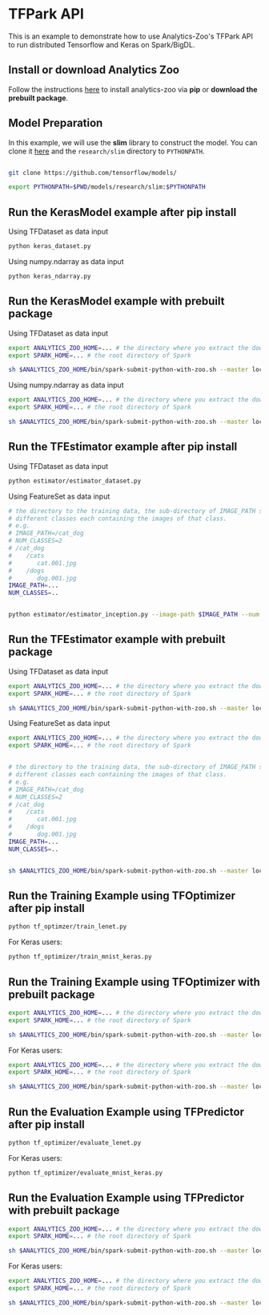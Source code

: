 # TFPark API

This is an example to demonstrate how to use Analytics-Zoo's TFPark API to run distributed
Tensorflow and Keras on Spark/BigDL.

## Install or download Analytics Zoo
Follow the instructions [here](https://analytics-zoo.github.io/master/#PythonUserGuide/install/) to install analytics-zoo via __pip__ or __download the prebuilt package__.

## Model Preparation

In this example, we will use the **slim** library to construct the model. You can
clone it [here](https://github.com/tensorflow/models/tree/master/research/slim) and
the `research/slim` directory to `PYTHONPATH`.

```bash

git clone https://github.com/tensorflow/models/

export PYTHONPATH=$PWD/models/research/slim:$PYTHONPATH
```


## Run the KerasModel example after pip install

Using TFDataset as data input

```bash
python keras_dataset.py
```

Using numpy.ndarray as data input
```bash
python keras_ndarray.py
```

## Run the KerasModel example with prebuilt package

Using TFDataset as data input

```bash
export ANALYTICS_ZOO_HOME=... # the directory where you extract the downloaded Analytics Zoo zip package
export SPARK_HOME=... # the root directory of Spark

sh $ANALYTICS_ZOO_HOME/bin/spark-submit-python-with-zoo.sh --master local[4] keras/keras_dataset.py
```

Using numpy.ndarray as data input
```bash
export ANALYTICS_ZOO_HOME=... # the directory where you extract the downloaded Analytics Zoo zip package
export SPARK_HOME=... # the root directory of Spark

sh $ANALYTICS_ZOO_HOME/bin/spark-submit-python-with-zoo.sh --master local[4] keras/keras_ndarray.py
```

## Run the TFEstimator example after pip install

Using TFDataset as data input
```bash
python estimator/estimator_dataset.py
```

Using FeatureSet as data input

```bash
# the directory to the training data, the sub-directory of IMAGE_PATH should be
# different classes each containing the images of that class.
# e.g.
# IMAGE_PATH=/cat_dog
# NUM_CLASSES=2
# /cat_dog
#    /cats
#       cat.001.jpg
#    /dogs
#       dog.001.jpg
IMAGE_PATH=...
NUM_CLASSES=..


python estimator/estimator_inception.py --image-path $IMAGE_PATH --num-classes $NUM_CLASSES
```

## Run the TFEstimator example with prebuilt package

Using TFDataset as data input
```bash
export ANALYTICS_ZOO_HOME=... # the directory where you extract the downloaded Analytics Zoo zip package
export SPARK_HOME=... # the root directory of Spark

sh $ANALYTICS_ZOO_HOME/bin/spark-submit-python-with-zoo.sh --master local[4] estimator/estimator_dataset.py
```

Using FeatureSet as data input

```bash
export ANALYTICS_ZOO_HOME=... # the directory where you extract the downloaded Analytics Zoo zip package
export SPARK_HOME=... # the root directory of Spark


# the directory to the training data, the sub-directory of IMAGE_PATH should be
# different classes each containing the images of that class.
# e.g.
# IMAGE_PATH=/cat_dog
# NUM_CLASSES=2
# /cat_dog
#    /cats
#       cat.001.jpg
#    /dogs
#       dog.001.jpg
IMAGE_PATH=...
NUM_CLASSES=..


sh $ANALYTICS_ZOO_HOME/bin/spark-submit-python-with-zoo.sh --master local[4] estimator/estimator_inception.py --image-path $IMAGE_PATH --num-classes $NUM_CLASSES
```

## Run the Training Example using TFOptimizer after pip install

```bash
python tf_optimzer/train_lenet.py
```

For Keras users:

```bash
python tf_optimizer/train_mnist_keras.py
```

## Run the Training Example using TFOptimizer with prebuilt package

```bash
export ANALYTICS_ZOO_HOME=... # the directory where you extract the downloaded Analytics Zoo zip package
export SPARK_HOME=... # the root directory of Spark

sh $ANALYTICS_ZOO_HOME/bin/spark-submit-python-with-zoo.sh --master local[4] tf_optimizer/train_lenet.py
```

For Keras users:

```bash
export ANALYTICS_ZOO_HOME=... # the directory where you extract the downloaded Analytics Zoo zip package
export SPARK_HOME=... # the root directory of Spark

sh $ANALYTICS_ZOO_HOME/bin/spark-submit-python-with-zoo.sh --master local[4] tf_optimizer/train_mnist_keras.py
```

## Run the Evaluation Example using TFPredictor after pip install

```bash
python tf_optimizer/evaluate_lenet.py
```

For Keras users:

```bash
python tf_optimizer/evaluate_mnist_keras.py
```

## Run the Evaluation Example using TFPredictor with prebuilt package

```bash
export ANALYTICS_ZOO_HOME=... # the directory where you extract the downloaded Analytics Zoo zip package
export SPARK_HOME=... # the root directory of Spark

sh $ANALYTICS_ZOO_HOME/bin/spark-submit-python-with-zoo.sh --master local[4] tf_optimizer/evaluate_lenet.py
```

For Keras users:

```bash
export ANALYTICS_ZOO_HOME=... # the directory where you extract the downloaded Analytics Zoo zip package
export SPARK_HOME=... # the root directory of Spark

sh $ANALYTICS_ZOO_HOME/bin/spark-submit-python-with-zoo.sh --master local[4] tf_optimizer/evaluate_mnist_keras.py
```